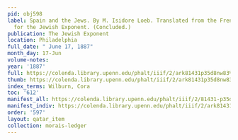 ```yaml
---
pid: obj598
label: Spain and the Jews. By M. Isidore Loeb. Translated from the French, Expressly
  for the Jewish Exponent. (Concluded.)
publication: The Jewish Exponent
location: Philadelphia
full_date: " June 17, 1887"
month_day: 17-Jun
volume-notes:
year: '1887'
full: https://colenda.library.upenn.edu/phalt/iiif/2/ark81431p35d8nw83%2FSHA256E-s7053380--b097747864f4440ae6cea1a4762ba16c2df4d53630eedc4c73e8845d5d70a282.jpeg/full/3500,/0/default.jpg
thumb: https://colenda.library.upenn.edu/phalt/iiif/2/ark81431p35d8nw83%2FSHA256E-s7053380--b097747864f4440ae6cea1a4762ba16c2df4d53630eedc4c73e8845d5d70a282.jpeg/full/!200,200/0/default.jpg
index_terms: Wilburn, Cora
toc: '612'
manifest_all: https://colenda.library.upenn.edu/phalt/iiif/2/81431-p35d8nw83/manifest
manifest_indiv: https://colenda.library.upenn.edu/phalt/iiif/2/ark81431p35d8nw83%2FSHA256E-s7053380--b097747864f4440ae6cea1a4762ba16c2df4d53630eedc4c73e8845d5d70a282.jpeg
order: '597'
layout: qatar_item
collection: morais-ledger
---
```

